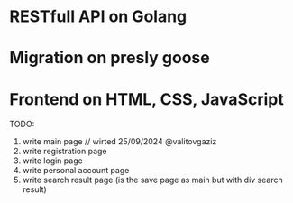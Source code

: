 # RESTfull API on Golang
# Migration on presly goose
# Frontend on HTML, CSS, JavaScript

TODO:
1. write main page              // wirted 25/09/2024 @valitovgaziz
2. write registration page
3. write login page
4. write personal account page
5. write search result page (is the save page as main but with div search result)